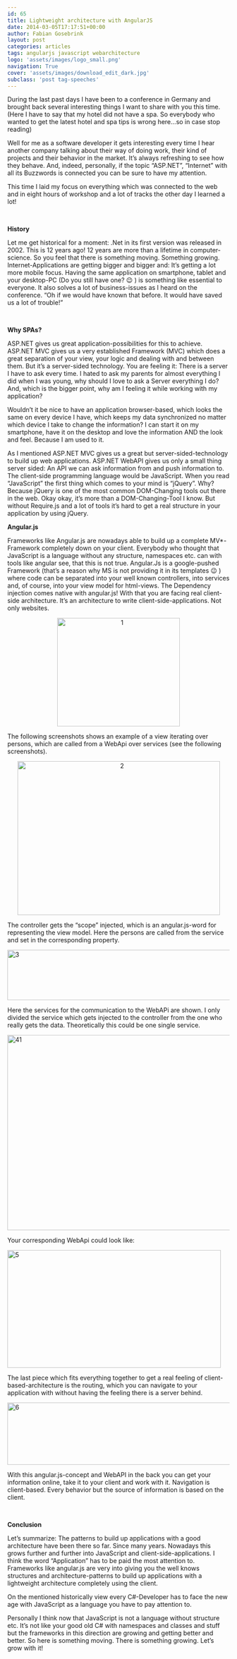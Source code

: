 ```yaml
---
id: 65
title: Lightweight architecture with AngularJS
date: 2014-03-05T17:17:51+00:00
author: Fabian Gosebrink
layout: post
categories: articles
tags: angularjs javascript webarchitecture 
logo: 'assets/images/logo_small.png'
navigation: True
cover: 'assets/images/download_edit_dark.jpg'
subclass: 'post tag-speeches'
---
```


During the last past days I have been to a conference in Germany and brought back several interesting things I want to share with you this time. (Here I have to say that my hotel did not have a spa. So everybody who wanted to get the latest hotel and spa tips is wrong here&#8230;so in case stop reading)

<!--more-->

Well for me as a software developer it gets interesting every time I hear another company talking about their way of doing work, their kind of projects and their behavior in the market. It’s always refreshing to see how they behave. And, indeed, personally, if the topic &#8220;ASP.NET&#8221;, &#8220;Internet&#8221; with all its Buzzwords is connected you can be sure to have my attention.

This time I laid my focus on everything which was connected to the web and in eight hours of workshop and a lot of tracks the other day I learned a lot!

&nbsp;

**History**

Let me get historical for a moment: .Net in its first version was released in 2002. This is 12 years ago! 12 years are more than a lifetime in computer-science. So you feel that there is something moving. Something growing. Internet-Applications are getting bigger and bigger and: It’s getting a lot more mobile focus. Having the same application on smartphone, tablet and your desktop-PC (Do you still have one? 😉 ) is something like essential to everyone. It also solves a lot of business-issues as I heard on the conference. &#8220;Oh if we would have known that before. It would have saved us a lot of trouble!&#8221;

&nbsp;

**Why SPAs?**

ASP.NET gives us great application-possibilities for this to achieve. ASP.NET MVC gives us a very established Framework (MVC) which does a great separation of your view, your logic and dealing with and between them. But it’s a server-sided technology. You are feeling it: There is a server I have to ask every time. I hated to ask my parents for almost everything I did when I was young, why should I love to ask a Server everything I do? And, which is the bigger point, why am I feeling it while working with my application?

Wouldn&#8217;t it be nice to have an application browser-based, which looks the same on every device I have, which keeps my data synchronized no matter which device I take to change the information? I can start it on my smartphone, have it on the desktop and love the information AND the look and feel. Because I am used to it.

As I mentioned ASP.NET MVC gives us a great but server-sided-technology to build up web applications. ASP.NET WebAPI gives us only a small thing server sided: An API we can ask information from and push information to. The client-side programming language would be JavaScript. When you read &#8220;JavaScript&#8221; the first thing which comes to your mind is &#8220;jQuery&#8221;. Why? Because jQuery is one of the most common DOM-Changing tools out there in the web. Okay okay, it’s more than a DOM-Changing-Tool I know. But without Require.js and a lot of tools it’s hard to get a real structure in your application by using jQuery.

**Angular.js**

Frameworks like Angular.js are nowadays able to build up a complete MV*-Framework completely down on your client. Everybody who thought that JavaScript is a language without any structure, namespaces etc. can with tools like angular see, that this is not true. Angular.Js is a google-pushed Framework (that’s a reason why MS is not providing it in its templates 😉 ) where code can be separated into your well known controllers, into services and, of course, into your view model for html-views. The Dependency injection comes native with angular.js! With that you are facing real client-side architecture. It’s an architecture to write client-side-applications. Not only websites.

<p style="text-align: center;">
  <a href="{{site.baseurl}}assets/images/blogs/2014-03/5ab97616-0c2c-4953-9bca-8f5c20415c45.png" rel="attachment wp-att-1147"><img class="aligncenter size-full wp-image-1147" src="{{site.baseurl}}assets/images/blogs/2014-03/5ab97616-0c2c-4953-9bca-8f5c20415c45.png" alt="1" width="278" height="246" /></a>
</p>

The following screenshots shows an example of a view iterating over persons, which are called from a WebApi over services (see the following screenshots).

<p style="text-align: center;">
  <a href="{{site.baseurl}}assets/images/blogs/2014-03/6e381312-c0bc-4e45-a32a-24aef9b93832.png" rel="attachment wp-att-1148"><img class="aligncenter size-full wp-image-1148" src="{{site.baseurl}}assets/images/blogs/2014-03/6e381312-c0bc-4e45-a32a-24aef9b93832.png" alt="2" width="459" height="349" srcset="{{site.baseurl}}assets/images/blogs/2014-03/6e381312-c0bc-4e45-a32a-24aef9b93832.png 459w, http://offering.solutions/wp-content/uploads/2014/03/2-300x228.png 300w" sizes="(max-width: 459px) 100vw, 459px" /></a>
</p>

The controller gets the “scope” injected, which is an angular.js-word for representing the view model. Here the persons are called from the service and set in the corresponding property.

<a href="{{site.baseurl}}assets/images/blogs/2014-03/0232b6ae-f926-438b-8274-4ceb77a40e90.png" rel="attachment wp-att-1149"><img class="aligncenter size-full wp-image-1149" src="{{site.baseurl}}assets/images/blogs/2014-03/0232b6ae-f926-438b-8274-4ceb77a40e90.png" alt="3" width="578" height="114" srcset="{{site.baseurl}}assets/images/blogs/2014-03/0232b6ae-f926-438b-8274-4ceb77a40e90.png 578w, http://offering.solutions/wp-content/uploads/2014/03/3-300x59.png 300w" sizes="(max-width: 578px) 100vw, 578px" /></a>

Here the services for the communication to the WebAPi are shown. I only divided the service which gets injected to the controller from the one who really gets the data. Theoretically this could be one single service.

<a href="{{site.baseurl}}assets/images/blogs/2014-03/bbd2464e-0e2b-44c4-9612-26da88f05cf9.png" rel="attachment wp-att-1152"><img class="aligncenter size-full wp-image-1152" src="{{site.baseurl}}assets/images/blogs/2014-03/bbd2464e-0e2b-44c4-9612-26da88f05cf9.png" alt="41" width="562" height="443" srcset="{{site.baseurl}}assets/images/blogs/2014-03/bbd2464e-0e2b-44c4-9612-26da88f05cf9.png 562w, http://offering.solutions/wp-content/uploads/2014/03/41-300x236.png 300w" sizes="(max-width: 562px) 100vw, 562px" /></a>

Your corresponding WebApi could look like:

<a href="{{site.baseurl}}assets/images/blogs/2014-03/300d88af-838d-46e6-b4e1-a5f44f57c715.png" rel="attachment wp-att-1150"><img class="aligncenter size-full wp-image-1150" src="{{site.baseurl}}assets/images/blogs/2014-03/300d88af-838d-46e6-b4e1-a5f44f57c715.png" alt="5" width="484" height="267" srcset="{{site.baseurl}}assets/images/blogs/2014-03/300d88af-838d-46e6-b4e1-a5f44f57c715.png 484w, http://offering.solutions/wp-content/uploads/2014/03/5-300x165.png 300w" sizes="(max-width: 484px) 100vw, 484px" /></a>

The last piece which fits everything together to get a real feeling of client-based-architecture is the routing, which you can navigate to your application with without having the feeling there is a server behind.

<a href="{{site.baseurl}}assets/images/blogs/2014-03/874e9c02-d238-4cc9-afca-686785cd9397.png" rel="attachment wp-att-1151"><img class="aligncenter size-full wp-image-1151" src="{{site.baseurl}}assets/images/blogs/2014-03/874e9c02-d238-4cc9-afca-686785cd9397.png" alt="6" width="938" height="141" srcset="{{site.baseurl}}assets/images/blogs/2014-03/874e9c02-d238-4cc9-afca-686785cd9397.png 938w, http://offering.solutions/wp-content/uploads/2014/03/6-300x45.png 300w, http://offering.solutions/wp-content/uploads/2014/03/6-768x115.png 768w" sizes="(max-width: 938px) 100vw, 938px" /></a>

With this angular.js-concept and WebAPI in the back you can get your information online, take it to your client and work with it. Navigation is client-based. Every behavior but the source of information is based on the client.

&nbsp;

**Conclusion**

Let’s summarize: The patterns to build up applications with a good architecture have been there so far. Since many years. Nowadays this grows further and further into JavaScript and client-side-applications. I think the word &#8220;Application&#8221; has to be paid the most attention to. Frameworks like angular.js are very into giving you the well knows structures and architecture-patterns to build up applications with a lightweight architecture completely using the client.

On the mentioned historically view every C#-Developer has to face the new age with JavaScript as a language you have to pay attention to.

Personally I think now that JavaScript is not a language without structure etc. It’s not like your good old C# with namespaces and classes and stuff but the frameworks in this direction are growing and getting better and better. So here is something moving. There is something growing. Let’s grow with it!

&nbsp;
